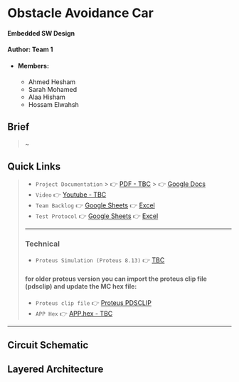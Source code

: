 # Obstacle Avoidance Car
#### Embedded SW Design
#### Author: Team 1
- #### Members:
    - Ahmed Hesham
    - Sarah Mohamed
    - Alaa Hisham
    - Hossam Elwahsh

## Brief
> ~

## Quick Links
> - `Project Documentation`
    >     👉 [PDF - TBC]()
    >     👉 [Google Docs](https://docs.google.com/document/d/16uuhubi2graTcfyTHd0PIQihEIsMuAf3cQ7XSO92o3k/edit#)
> - `Video` 👉 [Youtube - TBC]()
> - `Team Backlog` 👉 [Google Sheets](https://docs.google.com/spreadsheets/d/1zNYQwJDrJ9qqAZZ_Uy99j_71yp0KEJW7-AQn8Z2eghk/edit?usp=sharing) 👉 [Excel](Documents/Hacker%20Kermit%20-%20Team%20Backlog%20Simple%20ATM%20Machine.xlsx)
> - `Test Protocol` 👉 [Google Sheets](https://docs.google.com/spreadsheets/d/1zNYQwJDrJ9qqAZZ_Uy99j_71yp0KEJW7-AQn8Z2eghk/edit?usp=sharing) 👉 [Excel](Documents/Hacker%20Kermit%20-%20Test%20Protocol%20Simple%20ATM%20Machine.xlsx)
> - ---
> ### Technical
> - `Proteus Simulation (Proteus 8.13)` 👉 [TBC]()
> #### for older proteus version you can import the proteus clip file (pdsclip) and update the MC hex file:
> - `Proteus clip file` 👉 [Proteus PDSCLIP]()
> - `APP Hex` 👉 [APP.hex - TBC]()



---------

## Circuit Schematic

## Layered Architecture
